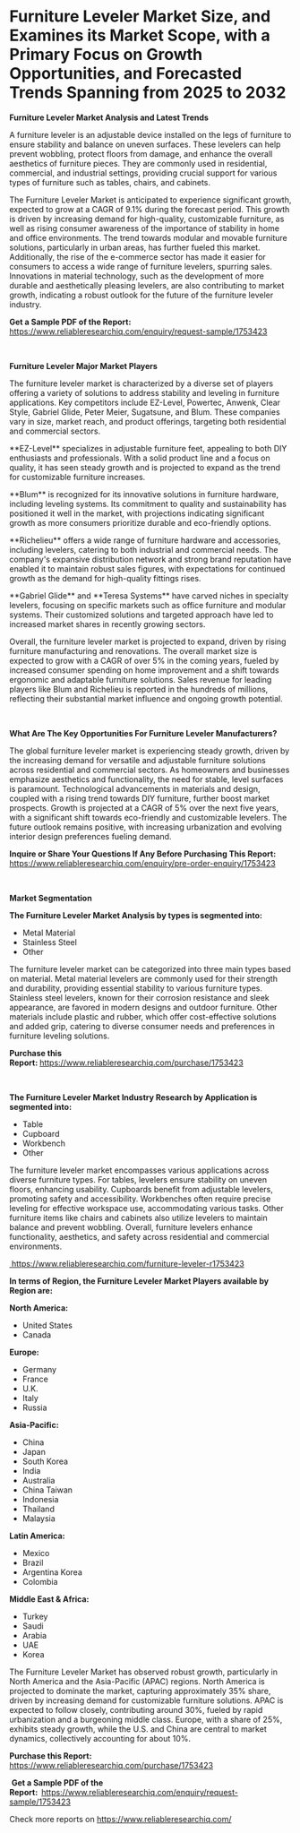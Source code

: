 <p><h1>Furniture Leveler Market Size, and Examines its Market Scope, with a Primary Focus on Growth Opportunities, and Forecasted Trends Spanning from 2025 to 2032</h1></p><p><strong>Furniture Leveler Market Analysis and Latest Trends</strong></p>
<p><p>A furniture leveler is an adjustable device installed on the legs of furniture to ensure stability and balance on uneven surfaces. These levelers can help prevent wobbling, protect floors from damage, and enhance the overall aesthetics of furniture pieces. They are commonly used in residential, commercial, and industrial settings, providing crucial support for various types of furniture such as tables, chairs, and cabinets.</p><p>The Furniture Leveler Market is anticipated to experience significant growth, expected to grow at a CAGR of 9.1% during the forecast period. This growth is driven by increasing demand for high-quality, customizable furniture, as well as rising consumer awareness of the importance of stability in home and office environments. The trend towards modular and movable furniture solutions, particularly in urban areas, has further fueled this market. Additionally, the rise of the e-commerce sector has made it easier for consumers to access a wide range of furniture levelers, spurring sales. Innovations in material technology, such as the development of more durable and aesthetically pleasing levelers, are also contributing to market growth, indicating a robust outlook for the future of the furniture leveler industry.</p></p>
<p><strong>Get a Sample PDF of the Report:&nbsp;</strong> <a href="https://www.reliableresearchiq.com/enquiry/request-sample/1753423?utm_campaign=2843&utm_medium=2&utm_source=Github&utm_content=ia&utm_term=04042025&utm_id=furniture-leveler">https://www.reliableresearchiq.com/enquiry/request-sample/1753423</a></p>
<p>&nbsp;</p>
<p><strong>Furniture Leveler Major Market Players</strong></p>
<p><p>The furniture leveler market is characterized by a diverse set of players offering a variety of solutions to address stability and leveling in furniture applications. Key competitors include EZ-Level, Powertec, Anwenk, Clear Style, Gabriel Glide, Peter Meier, Sugatsune, and Blum. These companies vary in size, market reach, and product offerings, targeting both residential and commercial sectors.</p><p>**EZ-Level** specializes in adjustable furniture feet, appealing to both DIY enthusiasts and professionals. With a solid product line and a focus on quality, it has seen steady growth and is projected to expand as the trend for customizable furniture increases.</p><p>**Blum** is recognized for its innovative solutions in furniture hardware, including leveling systems. Its commitment to quality and sustainability has positioned it well in the market, with projections indicating significant growth as more consumers prioritize durable and eco-friendly options.</p><p>**Richelieu** offers a wide range of furniture hardware and accessories, including levelers, catering to both industrial and commercial needs. The company's expansive distribution network and strong brand reputation have enabled it to maintain robust sales figures, with expectations for continued growth as the demand for high-quality fittings rises.</p><p>**Gabriel Glide** and **Teresa Systems** have carved niches in specialty levelers, focusing on specific markets such as office furniture and modular systems. Their customized solutions and targeted approach have led to increased market shares in recently growing sectors.</p><p>Overall, the furniture leveler market is projected to expand, driven by rising furniture manufacturing and renovations. The overall market size is expected to grow with a CAGR of over 5% in the coming years, fueled by increased consumer spending on home improvement and a shift towards ergonomic and adaptable furniture solutions. Sales revenue for leading players like Blum and Richelieu is reported in the hundreds of millions, reflecting their substantial market influence and ongoing growth potential.</p></p>
<p>&nbsp;</p>
<p><strong>What Are The Key Opportunities For Furniture Leveler Manufacturers?</strong></p>
<p><p>The global furniture leveler market is experiencing steady growth, driven by the increasing demand for versatile and adjustable furniture solutions across residential and commercial sectors. As homeowners and businesses emphasize aesthetics and functionality, the need for stable, level surfaces is paramount. Technological advancements in materials and design, coupled with a rising trend towards DIY furniture, further boost market prospects. Growth is projected at a CAGR of 5% over the next five years, with a significant shift towards eco-friendly and customizable levelers. The future outlook remains positive, with increasing urbanization and evolving interior design preferences fueling demand.</p></p>
<p><strong>Inquire or Share Your Questions If Any Before Purchasing This Report:</strong> <a href="https://www.reliableresearchiq.com/enquiry/pre-order-enquiry/1753423?utm_campaign=2843&utm_medium=2&utm_source=Github&utm_content=ia&utm_term=04042025&utm_id=furniture-leveler">https://www.reliableresearchiq.com/enquiry/pre-order-enquiry/1753423</a></p>
<p>&nbsp;</p>
<p><strong>Market Segmentation</strong></p>
<p><strong>The Furniture Leveler Market Analysis by types is segmented into:</strong></p>
<p><ul><li>Metal Material</li><li>Stainless Steel</li><li>Other</li></ul></p>
<p><p>The furniture leveler market can be categorized into three main types based on material. Metal material levelers are commonly used for their strength and durability, providing essential stability to various furniture types. Stainless steel levelers, known for their corrosion resistance and sleek appearance, are favored in modern designs and outdoor furniture. Other materials include plastic and rubber, which offer cost-effective solutions and added grip, catering to diverse consumer needs and preferences in furniture leveling solutions.</p></p>
<p><strong>Purchase this Report:&nbsp;</strong><a href="https://www.reliableresearchiq.com/purchase/1753423?utm_campaign=2843&utm_medium=2&utm_source=Github&utm_content=ia&utm_term=04042025&utm_id=furniture-leveler">https://www.reliableresearchiq.com/purchase/1753423</a></p>
<p>&nbsp;</p>
<p><strong>The Furniture Leveler Market Industry Research by Application is segmented into:</strong></p>
<p><ul><li>Table</li><li>Cupboard</li><li>Workbench</li><li>Other</li></ul></p>
<p><p>The furniture leveler market encompasses various applications across diverse furniture types. For tables, levelers ensure stability on uneven floors, enhancing usability. Cupboards benefit from adjustable levelers, promoting safety and accessibility. Workbenches often require precise leveling for effective workspace use, accommodating various tasks. Other furniture items like chairs and cabinets also utilize levelers to maintain balance and prevent wobbling. Overall, furniture levelers enhance functionality, aesthetics, and safety across residential and commercial environments.</p></p>
<p><a href="https://www.reliableresearchiq.com/furniture-leveler-r1753423?utm_campaign=2843&utm_medium=2&utm_source=Github&utm_content=ia&utm_term=04042025&utm_id=furniture-leveler">&nbsp;https://www.reliableresearchiq.com/furniture-leveler-r1753423</a></p>
<p><strong>In terms of Region, the Furniture Leveler Market Players available by Region are:</strong></p>
<p>
    <p> <strong> North America: </strong>
        <ul>
            <li>United States</li>
            <li>Canada</li>
        </ul>
        </p> 
    <p> <strong> Europe: </strong>
        <ul>
            <li>Germany</li>
            <li>France</li>
            <li>U.K.</li>
            <li>Italy</li>
            <li>Russia</li>
        </ul>
        </p> 
    <p> <strong> Asia-Pacific: </strong>
        <ul>
            <li>China</li>
            <li>Japan</li>
            <li>South Korea</li>
            <li>India</li>
            <li>Australia</li>
            <li>China Taiwan</li>
            <li>Indonesia</li>
            <li>Thailand</li>
            <li>Malaysia</li>
        </ul>
        </p> 
    <p> <strong> Latin America: </strong>
        <ul>
            <li>Mexico</li>
            <li>Brazil</li>
            <li>Argentina Korea</li>
            <li>Colombia</li>
        </ul>
        </p> 
    <p> <strong> Middle East & Africa: </strong>
        <ul>
            <li>Turkey</li>
            <li>Saudi</li>
            <li>Arabia</li>
            <li>UAE</li>
            <li>Korea</li>
        </ul>
    </p>
    </p>
<p><p>The Furniture Leveler Market has observed robust growth, particularly in North America and the Asia-Pacific (APAC) regions. North America is projected to dominate the market, capturing approximately 35% share, driven by increasing demand for customizable furniture solutions. APAC is expected to follow closely, contributing around 30%, fueled by rapid urbanization and a burgeoning middle class. Europe, with a share of 25%, exhibits steady growth, while the U.S. and China are central to market dynamics, collectively accounting for about 10%.</p></p>
<p><strong>Purchase this Report: </strong><a href="https://www.reliableresearchiq.com/purchase/1753423?utm_campaign=2843&utm_medium=2&utm_source=Github&utm_content=ia&utm_term=04042025&utm_id=furniture-leveler">https://www.reliableresearchiq.com/purchase/1753423</a></p>
<p>&nbsp;<strong>Get a Sample PDF of the Report:&nbsp;&nbsp;</strong><a href="https://www.reliableresearchiq.com/enquiry/request-sample/1753423?utm_campaign=2843&utm_medium=2&utm_source=Github&utm_content=ia&utm_term=04042025&utm_id=furniture-leveler">https://www.reliableresearchiq.com/enquiry/request-sample/1753423</a></p>
<p><strong></strong></p>
<p>Check more reports on <a href="https://www.reliableresearchiq.com/?utm_campaign=2843&utm_medium=2&utm_source=Github&utm_content=ia&utm_term=04042025&utm_id=furniture-leveler">https://www.reliableresearchiq.com/</a></p>